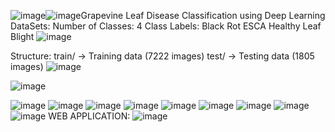 ![image](https://github.com/user-attachments/assets/c35c06e2-f377-476b-900d-545312048fa1)![image](https://github.com/user-attachments/assets/6290cda6-d8b6-4023-ad77-dbc854ce65c9)Grapevine Leaf Disease Classification using Deep Learning
DataSets:
Number of Classes: 4
Class Labels:
Black Rot 
ESCA 
Healthy 
Leaf Blight
![image](https://github.com/user-attachments/assets/dc09b1ec-289b-4e97-8cfb-95eaa2e419c1)

Structure:
train/ → Training data (7222 images)
test/ → Testing data (1805 images)
![image](https://github.com/user-attachments/assets/3c2f9f89-7571-401a-b127-ae43b00ff5b0)


![image](https://github.com/user-attachments/assets/914ce128-1e64-4263-a4d0-c0516682bb49)

![image](https://github.com/user-attachments/assets/08bc4ad2-8f2b-4e0b-869a-089814bade02)
![image](https://github.com/user-attachments/assets/a947cb91-e414-4017-926b-a190c9ee827e)
![image](https://github.com/user-attachments/assets/8e4247da-8dde-4d4e-8369-655c6ada12dc)
![image](https://github.com/user-attachments/assets/7c8711ba-39e8-40cb-9b34-bb13c37a5550)
![image](https://github.com/user-attachments/assets/79a0c491-ba14-45ba-8637-332f28944d35)
![image](https://github.com/user-attachments/assets/294b5b6c-0c33-4b46-b099-767178611982)
![image](https://github.com/user-attachments/assets/22623d34-7b8e-4c0a-aa4f-d3402d24222c)
![image](https://github.com/user-attachments/assets/8c0fc68e-1553-44c6-b1d1-73d9e12a1566)
![image](https://github.com/user-attachments/assets/8aeba318-d815-4a07-9251-e2607f5348d7)
WEB APPLICATION:
![image](https://github.com/user-attachments/assets/b1d61697-13a2-4a0a-8203-8fd25bd57a55)

